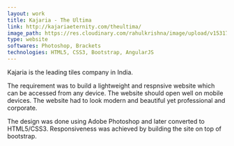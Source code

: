```yaml
---
layout: work
title: Kajaria - The Ultima
link: http://kajariaeternity.com/theultima/
image_path: https://res.cloudinary.com/rahulkrishna/image/upload/v1531733031/kajaria_eternity_ys6xix.png
type: website
softwares: Photoshop, Brackets
technologies: HTML5, CSS3, Bootstrap, AngularJS
---
```


Kajaria is the leading tiles company in India.

The requirement was to build a lightweight and respnsive website which can be accessed from any device. The website should open well on mobile devices. The website had to look modern and beautiful yet professional and corporate.

The design was done using Adobe Photoshop and later converted to HTML5/CSS3. Responsiveness was achieved by building the site on top of bootstrap.